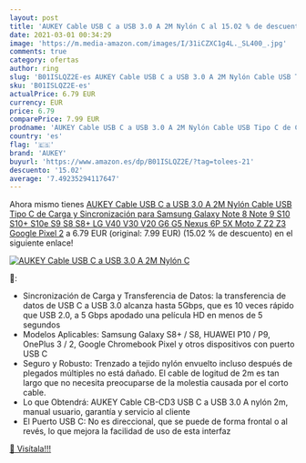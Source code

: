 ```yaml
---
layout: post
title: 'AUKEY Cable USB C a USB 3.0 A 2M Nylón C al 15.02 % de descuento'
date: 2021-03-01 00:34:29
image: 'https://m.media-amazon.com/images/I/31iCZXC1g4L._SL400_.jpg'
comments: true
category: ofertas
author: ring
slug: 'B01ISLQZ2E-es AUKEY Cable USB C a USB 3.0 A 2M Nylón Cable USB Tipo C de...'
sku: 'B01ISLQZ2E-es'
actualPrice: 6.79 EUR
currency: EUR
price: 6.79
comparePrice: 7.99 EUR
prodname: 'AUKEY Cable USB C a USB 3.0 A 2M Nylón Cable USB Tipo C de Carga y Sincronización para Samsung Galaxy Note 8 Note 9 S10 S10+ S10e S9 S8 S8+ LG V40 V30 V20 G6 G5 Nexus 6P 5X Moto Z Z2 Z3 Google Pixel 2'
country: 'es'
flag: '🇪🇸'
brand: 'AUKEY'
buyurl: 'https://www.amazon.es/dp/B01ISLQZ2E/?tag=tolees-21'
descuento: '15.02'
average: '7.49235294117647'
---
```


Ahora mismo tienes [AUKEY Cable USB C a USB 3.0 A 2M Nylón Cable USB Tipo C de Carga y Sincronización para Samsung Galaxy Note 8 Note 9 S10 S10+ S10e S9 S8 S8+ LG V40 V30 V20 G6 G5 Nexus 6P 5X Moto Z Z2 Z3 Google Pixel 2](https://www.amazon.es/dp/B01ISLQZ2E/?tag=tolees-21) a 6.79 EUR (original: 7.99 EUR) (15.02 %  de descuento) en el siguiente enlace!

[![AUKEY Cable USB C a USB 3.0 A 2M Nylón C](https://m.media-amazon.com/images/I/31iCZXC1g4L._SL400_.jpg)](https://www.amazon.es/dp/B01ISLQZ2E/?tag=tolees-21)

🔎:

- Sincronización de Carga y Transferencia de Datos: la transferencia de datos de USB C a USB 3.0 alcanza hasta 5Gbps, que es 10 veces rápido que USB 2.0, a 5 Gbps apodado una película HD en menos de 5 segundos
- Modelos Aplicables: Samsung Galaxy S8+ / S8, HUAWEI P10 / P9, OnePlus 3 / 2, Google Chromebook Pixel y otros dispositivos con puerto USB C
- Seguro y Robusto: Trenzado a tejido nylón envuelto incluso después de plegados múltiples no está dañado. El cable de logitud de 2m es tan largo que no necesita preocuparse de la molestia causada por el corto cable.
- Lo que Obtendrá: AUKEY Cable CB-CD3 USB C a USB 3.0 A nylón 2m, manual usuario, garantía y servicio al cliente
- El Puerto USB C: No es direccional, que se puede de forma frontal o al revés, lo que mejora la facilidad de uso de esta interfaz

[🛒 Visítala!!!](https://www.amazon.es/dp/B01ISLQZ2E/?tag=tolees-21)
